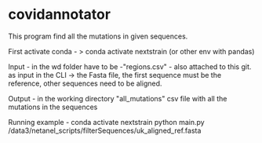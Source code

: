 # covidannotator

This program find all the mutations in given sequences.

First activate conda - > conda activate nextstrain (or other env with pandas)

Input - 
in the wd folder have to be -"regions.csv" - also attached to this git.
as input in the CLI -> the Fasta file, the first sequence must be the reference, other sequences need to be aligned.


Output -
in the working directory "all_mutations" csv file with all the mutations in the sequences

Running example -
conda activate nextstrain
python main.py /data3/netanel_scripts/filterSequences/uk_aligned_ref.fasta
